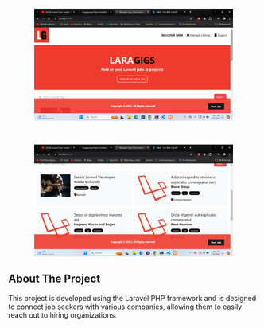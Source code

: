 <p align="center"><img src="public/gig1.png" width="400" alt="Laravel Logo"></p>
<br>
<p align="center"><img src="public/gig2.png" width="400" alt="Laravel Logo"></p>

## About The Project

This project is developed using the Laravel PHP framework and is designed to connect job seekers with various companies, allowing them to easily reach out to hiring organizations.